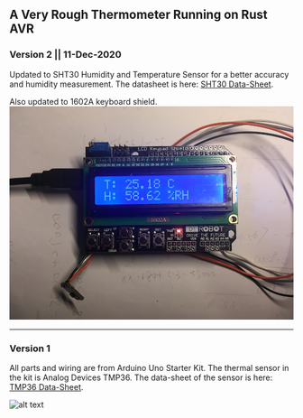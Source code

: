 ## A Very Rough Thermometer Running on Rust AVR
### Version 2 || 11-Dec-2020
Updated to SHT30 Humidity and Temperature Sensor for a better accuracy and humidity measurement. The datasheet is here:
[SHT30 Data-Sheet](https://www.sensirion.com/fileadmin/user_upload/customers/sensirion/Dokumente/2_Humidity_Sensors/Datasheets/Sensirion_Humidity_Sensors_SHT3x_Datasheet_digital.pdf). 

Also updated to 1602A keyboard shield.
![alt text](https://github.com/yuanyuan2100/Arduino-Uno-Themometer/blob/master/arduino_thermometer_V2.jpg?raw=true)

------
### Version 1
All parts and wiring are from Arduino Uno Starter Kit. The thermal sensor in the kit is Analog Devices TMP36. The data-sheet of the sensor is here:
[TMP36 Data-Sheet](https://www.analog.com/media/en/technical-documentation/data-sheets/TMP35_36_37.pdf).

![alt text](https://github.com/yuanyuan2100/Arduino-Uno-Thermometer-Rust/blob/master/arduino_thermometer.jpg?raw=true)
